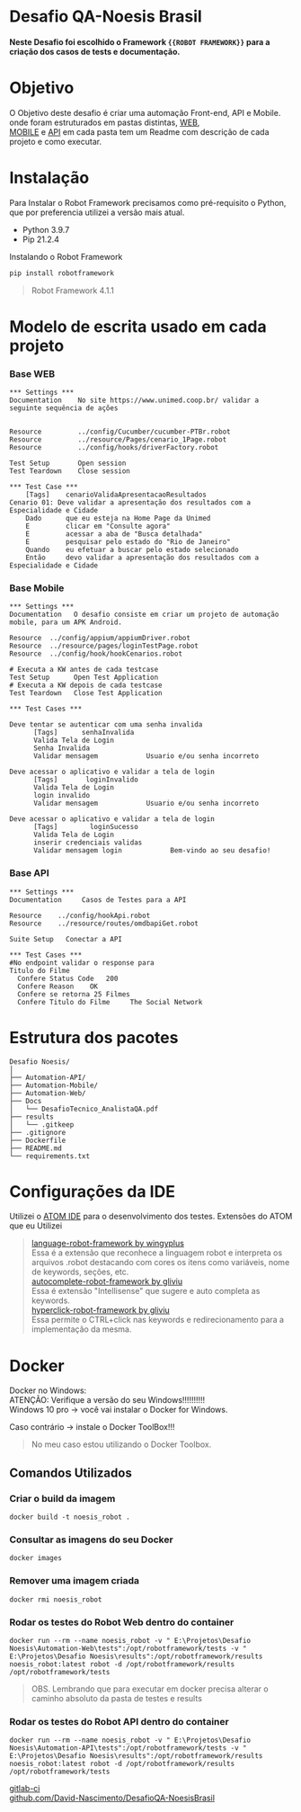 # Desafio QA-Noesis Brasil
#### Neste Desafio foi escolhido o Framework `{{ROBOT FRAMEWORK}}` para a criação dos casos de tests e documentação.


# Objetivo
O Objetivo deste desafio é criar uma automação Front-end, API e Mobile.
onde foram estruturados em pastas distintas,
[WEB](https://github.com/David-Nascimento/DesafioQA-NoesisBrasil/tree/Develop/Automation-Web),  
[MOBILE](https://github.com/David-Nascimento/DesafioQA-NoesisBrasil/tree/Develop/Automation-Mobile) e
[API](https://github.com/David-Nascimento/DesafioQA-NoesisBrasil/tree/Develop/Automation-API)
em cada pasta tem um Readme com descrição de cada projeto e como executar.

# Instalação
Para Instalar o Robot Framework precisamos como pré-requisito o Python, que por preferencia utilizei a versão mais atual.
* Python 3.9.7
* Pip 21.2.4

Instalando o Robot Framework
````sh
pip install robotframework
````
> Robot Framework 4.1.1

# Modelo de escrita usado em cada projeto

### Base WEB
````robotframework
*** Settings ***
Documentation    No site https://www.unimed.coop.br/ validar a seguinte sequência de ações


Resource         ../config/Cucumber/cucumber-PTBr.robot
Resource         ../resource/Pages/cenario_1Page.robot
Resource         ../config/hooks/driverFactory.robot

Test Setup       Open session
Test Teardown    Close session

*** Test Case ***
    [Tags]    cenarioValidaApresentacaoResultados
Cenario 01: Deve validar a apresentação dos resultados com a Especialidade e Cidade
    Dado      que eu esteja na Home Page da Unimed
    E         clicar em "Consulte agora"
    E         acessar a aba de "Busca detalhada"
    E         pesquisar pelo estado do "Rio de Janeiro"
    Quando    eu efetuar a buscar pelo estado selecionado
    Então     devo validar a apresentação dos resultados com a Especialidade e Cidade
````

### Base Mobile
````robotframework
*** Settings ***
Documentation   O desafio consiste em criar um projeto de automação mobile, para um APK Android.

Resource  ../config/appium/appiumDriver.robot
Resource  ../resource/pages/loginTestPage.robot
Resource  ../config/hook/hookCenarios.robot

# Executa a KW antes de cada testcase
Test Setup      Open Test Application
# Executa a KW depois de cada testcase
Test Teardown   Close Test Application

*** Test Cases ***

Deve tentar se autenticar com uma senha invalida
      [Tags]      senhaInvalida
      Valida Tela de Login
      Senha Invalida
      Validar mensagem            Usuario e/ou senha incorreto

Deve acessar o aplicativo e validar a tela de login
      [Tags]       loginInvalido
      Valida Tela de Login
      login invalido
      Validar mensagem            Usuario e/ou senha incorreto

Deve acessar o aplicativo e validar a tela de login
      [Tags]        loginSucesso
      Valida Tela de Login
      inserir credenciais validas
      Validar mensagem login            Bem-vindo ao seu desafio!

````
### Base API
````robotframework
*** Settings ***
Documentation     Casos de Testes para a API

Resource    ../config/hookApi.robot
Resource    ../resource/routes/omdbapiGet.robot

Suite Setup   Conectar a API

*** Test Cases ***
#No endpoint validar o response para
Titulo do Filme
  Confere Status Code   200
  Confere Reason    OK
  Confere se retorna 25 Filmes
  Confere Titulo do Filme     The Social Network
````

# Estrutura dos pacotes
````
Desafio Noesis/
│
├── Automation-API/
├── Automation-Mobile/
├── Automation-Web/
├── Docs
│   └── DesafioTecnico_AnalistaQA.pdf
├── results
│   └── .gitkeep
├── .gitignore
├── Dockerfile
├── README.md
└── requirements.txt

````

# Configurações da IDE

Utilizei o [ATOM IDE](https://atom.io/) para o desenvolvimento dos testes.
Extensões do ATOM que eu Utilizei

>[language-robot-framework by wingyplus](https://atom.io/packages/language-robot-framework) \
  Essa é a extensão que reconhece a linguagem robot e interpreta os arquivos .robot destacando com cores os itens como variáveis, nome de keywords, seções, etc. \
[autocomplete-robot-framework by gliviu](https://atom.io/packages/autocomplete-robot-framework) \
  Essa é extensão "Intellisense" que sugere e auto completa as keywords. \
[hyperclick-robot-framework by gliviu](https://atom.io/packages/hyperclick-robot-framework) \
  Essa permite o CTRL+click nas keywords e redirecionamento para a implementação da mesma.

# Docker
Docker no Windows:  \
ATENÇÃO: Verifique a versão do seu Windows!!!!!!!!!! \
Windows 10 pro -> você vai instalar o Docker for Windows.

Caso contrário -> instale o Docker ToolBox!!!

> No meu caso estou utilizando o Docker Toolbox.

## Comandos Utilizados

### Criar o build da imagem
````docker
docker build -t noesis_robot .
````

### Consultar as imagens do seu Docker
````docker
docker images
````
### Remover uma imagem criada
````docker
docker rmi noesis_robot
````

### Rodar os testes do Robot Web dentro do container
````docker
docker run --rm --name noesis_robot -v " E:\Projetos\Desafio Noesis\Automation-Web\tests":/opt/robotframework/tests -v " E:\Projetos\Desafio Noesis\results":/opt/robotframework/results noesis_robot:latest robot -d /opt/robotframework/results /opt/robotframework/tests
````
> OBS. Lembrando que para executar em docker precisa alterar o caminho absoluto da pasta de testes e results

### Rodar os testes do Robot API dentro do container
````docker
docker run --rm --name noesis_robot -v " E:\Projetos\Desafio Noesis\Automation-API\tests":/opt/robotframework/tests -v " E:\Projetos\Desafio Noesis\results":/opt/robotframework/results noesis_robot:latest robot -d /opt/robotframework/results /opt/robotframework/tests
````

[gitlab-ci](https://gitlab.com/david_nascimento/DesafioQA-NoesisBrasil/-/pipelines) \
[github.com/David-Nascimento/DesafioQA-NoesisBrasil](https://github.com/David-Nascimento/DesafioQA-NoesisBrasil/commits/main)

